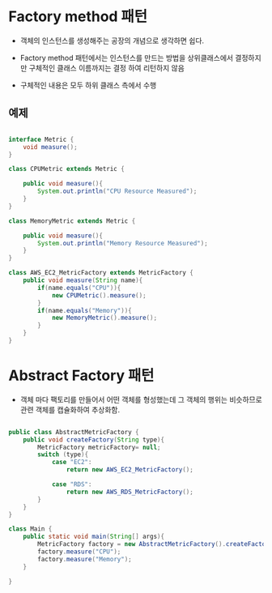 # Factory method 패턴

- 객체의 인스턴스를 생성해주는 공장의 개념으로 생각하면 쉽다.
- Factory method 패턴에서는 인스턴스를 만드는 방법을 상위클래스에서 결정하지만 구체적인 클래스 이름까지는 결정 하여 리턴하지 않음
  
- 구체적인 내용은 모두 하위 클래스 측에서 수행

## 예제

```java

interface Metric {
    void measure(); 
}

class CPUMetric extends Metric {

    public void measure(){
        System.out.println("CPU Resource Measured");
    }
}

class MemoryMetric extends Metric {

    public void measure(){
        System.out.println("Memory Resource Measured");
    }
}

class AWS_EC2_MetricFactory extends MetricFactory {
    public void measure(String name){
        if(name.equals("CPU")){
            new CPUMetric().measure();
        }
        if(name.equals("Memory")){
            new MemoryMetric().measure();
        }
    }
}


```

# Abstract Factory 패턴

- 객체 마다 팩토리를 만들어서 어떤 객체를 형성했는데 그 객체의 행위는 비슷하므로 관련 객체를 캡슐화하여 추상화함.

```java

public class AbstractMetricFactory {
    public void createFactory(String type){
        MetricFactory metricFactory= null;
        switch (type){
            case "EC2":
                return new AWS_EC2_MetricFactory();

            case "RDS":
                return new AWS_RDS_MetricFactory();
        }
    }
}

class Main {
    public static void main(String[] args){
        MetricFactory factory = new AbstractMetricFactory().createFactory("EC2");
        factory.measure("CPU");
        factory.measure("Memory");
    }

}
```